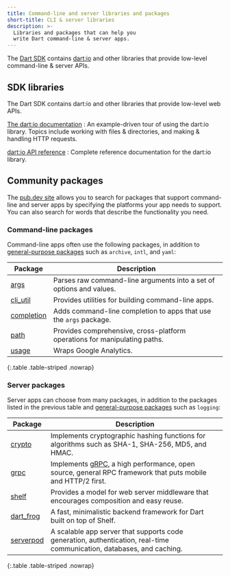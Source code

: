 ```yaml
---
title: Command-line and server libraries and packages
short-title: CLI & server libraries
description: >-
  Libraries and packages that can help you
  write Dart command-line & server apps.
---
```


The [Dart SDK][] contains [dart:io][] and other libraries
that provide low-level command-line & server APIs.

[Dart SDK]: /tools/sdk
[dart:io]: {{site.dart-api}}/dart-io/dart-io-library.html

## SDK libraries

The Dart SDK contains dart:io and other libraries
that provide low-level web APIs.

[The dart:io documentation](/libraries/dart-io)
: An example-driven tour of using the dart:io library.
  Topics include working with files & directories, and making & handling 
  HTTP requests.

[dart:io API reference][dart:io]
: Complete reference documentation for the dart:io library.


## Community packages

The [pub.dev site]({{site.pub}}) allows you to search for packages
that support command-line and server apps
by specifying the platforms your app needs to support.
You can also search for words that describe the functionality you need.

### Command-line packages

Command-line apps often use the following packages,
in addition to [general-purpose packages][] such as `archive`, `intl`, and `yaml`:


| **Package**                               | **Description**                                                           |
|-------------------------------------------|---------------------------------------------------------------------------|
| [args]({{site.pub-pkg}}/args)             | Parses raw command-line arguments into a set of options and values.       |
| [cli_util]({{site.pub-pkg}}/cli_util)     | Provides utilities for building command-line apps.                        |
| [completion]({{site.pub-pkg}}/completion) | Adds command-line completion to apps that use the `args` package.         |
| [path]({{site.pub-pkg}}/path)             | Provides comprehensive, cross-platform operations for manipulating paths. |
| [usage]({{site.pub-pkg}}/usage)           | Wraps Google Analytics.                                                   |

{:.table .table-striped .nowrap}

### Server packages

Server apps can choose from many packages, in addition to
the packages listed in the previous table
and [general-purpose packages][] such as `logging`:

| **Package**                             | **Description**                                                                                                       |
|-----------------------------------------|-----------------------------------------------------------------------------------------------------------------------|
| [crypto]({{site.pub-pkg}}/crypto)       | Implements cryptographic hashing functions for algorithms such as SHA-1, SHA-256, MD5, and HMAC.                      |
| [grpc]({{site.pub-pkg}}/grpc)           | Implements [gRPC][], a high performance, open source, general RPC framework that puts mobile and HTTP/2 first.        |
| [shelf]({{site.pub-pkg}}/shelf)         | Provides a model for web server middleware that encourages composition and easy reuse.                                |
| [dart_frog]({{site.pub-pkg}}/dart_frog) | A fast, minimalistic backend framework for Dart built on top of Shelf.                                                |
| [serverpod]({{site.pub-pkg}}/serverpod) | A scalable app server that supports code generation, authentication, real-time communication, databases, and caching. |

{:.table .table-striped .nowrap}

[general-purpose packages]: /resources/useful-packages#general-purpose-packages
[gRPC]: https://grpc.io/
